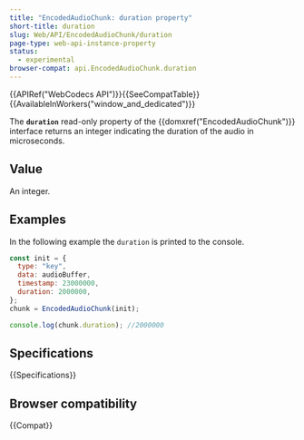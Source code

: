 ```yaml
---
title: "EncodedAudioChunk: duration property"
short-title: duration
slug: Web/API/EncodedAudioChunk/duration
page-type: web-api-instance-property
status:
  - experimental
browser-compat: api.EncodedAudioChunk.duration
---
```


{{APIRef("WebCodecs API")}}{{SeeCompatTable}}{{AvailableInWorkers("window_and_dedicated")}}

The **`duration`** read-only property of the {{domxref("EncodedAudioChunk")}} interface returns an integer indicating the duration of the audio in microseconds.

## Value

An integer.

## Examples

In the following example the `duration` is printed to the console.

```js
const init = {
  type: "key",
  data: audioBuffer,
  timestamp: 23000000,
  duration: 2000000,
};
chunk = EncodedAudioChunk(init);

console.log(chunk.duration); //2000000
```

## Specifications

{{Specifications}}

## Browser compatibility

{{Compat}}
